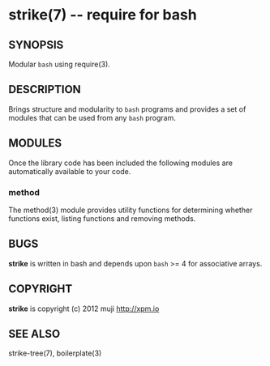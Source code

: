 strike(7) -- require for bash
=============================================

## SYNOPSIS

Modular `bash` using require(3).

## DESCRIPTION

Brings structure and modularity to `bash` programs and provides a set of modules that can be used from any `bash` program.

## MODULES

Once the library code has been included the following modules are automatically available to your code.

### method

The method(3) module provides utility functions for determining whether functions exist, listing functions and removing methods.

## BUGS

**strike** is written in bash and depends upon `bash` >= 4 for associative arrays.

## COPYRIGHT

**strike** is copyright (c) 2012 muji <http://xpm.io>

## SEE ALSO

strike-tree(7), boilerplate(3)

[SYNOPSIS]: #SYNOPSIS "SYNOPSIS"
[DESCRIPTION]: #DESCRIPTION "DESCRIPTION"
[MODULES]: #MODULES "MODULES"
[method]: #method "method"
[BUGS]: #BUGS "BUGS"
[COPYRIGHT]: #COPYRIGHT "COPYRIGHT"
[SEE ALSO]: #SEE-ALSO "SEE ALSO"


[strike(1)]: strike.1.html
[boilerplate(3)]: boilerplate.3.html
[require(3)]: require.3.html
[method(3)]: method.3.html
[http(3)]: http.3.html
[bake(1)]: bake.1.html
[rest(1)]: rest.1.html
[git(1)]: http://git-scm.com/
[bash(1)]: http://man.cx/bash(1)
[curl(1)]: http://man.cx/curl(1)
[tee(1)]: http://man.cx/tee(1)
[ronn(1)]: https://github.com/rtomayko/ronn
[github(7)]: http://github.com/
[json-sh(1)]: https://github.com/dominictarr/JSON.sh
[npm(1)]: http://npmjs.org
[delegate(3)]: delegate.3.html
[executable(3)]: executable.3.html
[globals-api(3)]: globals-api.3.html
[help(7)]: help.7.html
[strike-credits(7)]: strike-credits.7.html
[strike-tree(7)]: strike-tree.7.html
[strike(7)]: strike.7.html
[task-assert(7)]: task-assert.7.html
[task-clean(7)]: task-clean.7.html
[task-doc(7)]: task-doc.7.html
[task-list(7)]: task-list.7.html
